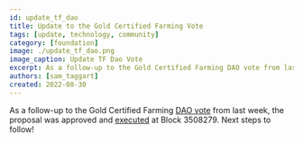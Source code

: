 ```yaml
---
id: update_tf_dao
title: Update to the Gold Certified Farming Vote
tags: [update, technology, community]
category: [foundation]
image: ./update_tf_dao.png
image_caption: Update TF Dao Vote
excerpt: As a follow-up to the Gold Certified Farming DAO vote from last week, the proposal was approved...
authors: [sam_taggart]
created: 2022-08-30
---
```


As a follow-up to the Gold Certified Farming [DAO vote](https://forum.threefold.io/t/closed-the-first-vote-of-the-threefold-tf-chain-l1-dao-gold-certified-farming/3323) from last week, the proposal was approved and [executed](https://polkadot.js.org/apps/?rpc=wss%3A%2F%2Ftfchain.grid.tf#/explorer/query/0xe97925ad7c3687ceb1502ca357c1e04e2f7d1a8d401c561d1ccc5710f3820da1) at Block 3508279. Next steps to follow!